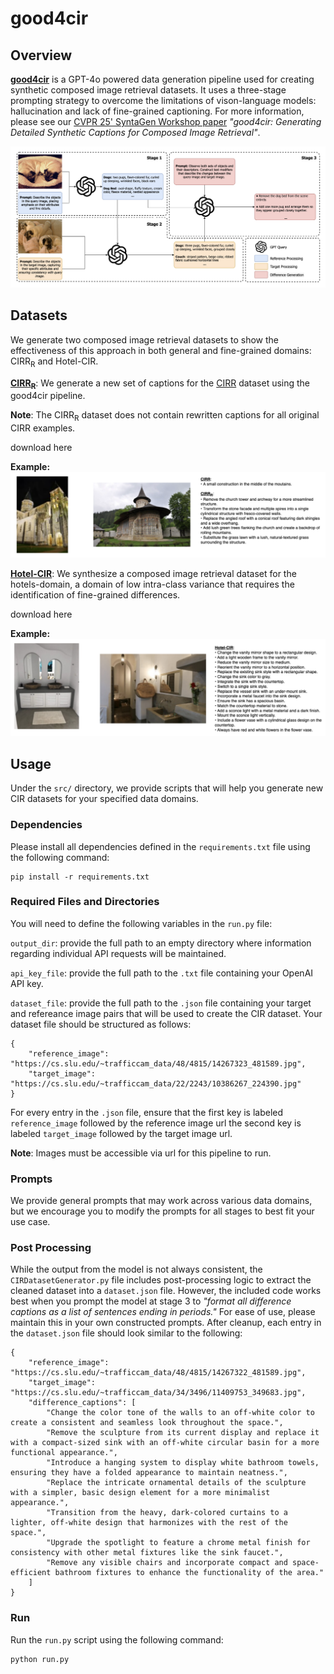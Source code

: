 # good4cir

## Overview

**<u>good4cir</u>** is a GPT-4o powered data generation pipeline used for creating synthetic composed image retrieval datasets. It uses a three-stage prompting strategy to overcome the limitations of vison-language models: hallucination and lack of fine-grained captioning. For more information, please see our [CVPR 25' SyntaGen Workshop paper](https://arxiv.org/abs/2503.17871) *"good4cir: Generating Detailed Synthetic Captions for Composed Image Retrieval"*.

![](examples/pipeline.png)

## Datasets

We generate two composed image retrieval datasets to show the effectiveness of this approach in both general and fine-grained domains: CIRR<sub>R</sub> and Hotel-CIR. 

**<u>CIRR<sub>R</sub></u>**: We generate a new set of captions for the [CIRR](https://github.com/Cuberick-Orion/CIRR) dataset using the good4cir pipeline.

**Note**: The CIRR<sub>R</sub> dataset does not contain rewritten captions for all original CIRR examples.

download here

**Example:**
![](examples/CIRR_R.png)

**<u>Hotel-CIR</u>**: We synthesize a composed image retrieval dataset for the hotels-domain, a domain of low intra-class variance that requires the identification of fine-grained differences. 

download here

**Example:**
![](examples/Hotel-CIR.png)

## Usage

Under the `src/` directory, we provide scripts that will help you generate new CIR datasets for your specified data domains. 

### Dependencies

Please install all dependencies defined in the `requirements.txt` file using the following command:

```
pip install -r requirements.txt
```

### Required Files and Directories

You will need to define the following variables in the `run.py` file:

`output_dir`: provide the full path to an empty directory where information regarding individual API requests will be maintained.

`api_key_file`: provide the full path to the `.txt` file containing your OpenAI API key. 

`dataset_file`: provide the full path to the `.json` file containing your target and refereance image pairs that will be used to create the CIR dataset. Your dataset file should be structured as follows: 

```
{
    "reference_image": "https://cs.slu.edu/~trafficcam_data/48/4815/14267323_481589.jpg",
    "target_image": "https://cs.slu.edu/~trafficcam_data/22/2243/10386267_224390.jpg"
}
```

For every entry in the `.json` file, ensure that the first key is labeled `reference_image` followed by the reference image url the second key is labeled `target_image` followed by the target image url.

**Note**: Images must be accessible via url for this pipeline to run. 

### Prompts

We provide general prompts that may work across various data domains, but we encourage you to modify the prompts for all stages to best fit your use case.

### Post Processing

While the output from the model is not always consistent, the `CIRDatasetGenerator.py` file includes post-processing logic to extract the cleaned dataset into a `dataset.json` file. However, the included code works best when you prompt the model at stage 3 to *"format all difference captions as a list of sentences ending in periods."* For ease of use, please maintain this in your own constructed prompts. After cleanup, each entry in the `dataset.json` file should look similar to the following: 

```
{
    "reference_image": "https://cs.slu.edu/~trafficcam_data/48/4815/14267322_481589.jpg",
    "target_image": "https://cs.slu.edu/~trafficcam_data/34/3496/11409753_349683.jpg",
    "difference_captions": [
        "Change the color tone of the walls to an off-white color to create a consistent and seamless look throughout the space.",
        "Remove the sculpture from its current display and replace it with a compact-sized sink with an off-white circular basin for a more functional appearance.",
        "Introduce a hanging system to display white bathroom towels, ensuring they have a folded appearance to maintain neatness.",
        "Replace the intricate ornamental details of the sculpture with a simpler, basic design element for a more minimalist appearance.",
        "Transition from the heavy, dark-colored curtains to a lighter, off-white design that harmonizes with the rest of the space.",
        "Upgrade the spotlight to feature a chrome metal finish for consistency with other metal fixtures like the sink faucet.",
        "Remove any visible chairs and incorporate compact and space-efficient bathroom fixtures to enhance the functionality of the area."
    ]
}
```

### Run

Run the `run.py` script using the following command:

```
python run.py
```


 



















